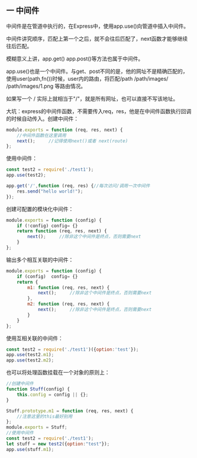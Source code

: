 ## 一 中间件
中间件是在管道中执行的，在Express中，使用app.use()向管道中插入中间件。  

中间件讲究顺序，匹配上第一个之后，就不会往后匹配了，next函数才能够继续往后匹配。  

模糊意义上讲，app.get() app.post()等方法也属于中间件。  

app.use()也是一个中间件。与get、post不同的是，他的网址不是精确匹配的，使用user(path,fn())时候，user内的路由，将匹配/path /path/images/  /path/images/1.png 等路由情况。  

如果写一个 / 实际上就相当于"/"，就是所有网址，也可以直接不写该地址。  

大坑：express的中间件函数，不需要传入req，res，他是在中间件函数执行回调的时候自动传入。创建中间件：
```JavaScript
module.exports = function (req, res, next) {
    //中间件函数在这里调用
    next();     //记得使用next()或者 next(route)
};
```

使用中间件：
```JavaScript
const test2 = require('./test1');
app.use(test2);

app.get('/',function (req, res) {//每次访问/调用一次中间件
    res.send("hello world!");
});


```
创建可配置的模块化中间件：
```JavaScript
module.exports = function (config) {    
    if (!config) config= {}
    return function (req, res, next) {
        next();     //除非这个中间件是终点，否则需要next
    }
};
```

输出多个相互关联的中间件：
```JavaScript
module.exports = function (config) {
    if (config)  config= {}
    return {
        m1: function (req, res, next) {
            next();     //除非这个中间件是终点，否则需要next
        },
        m2: function (req, res, next) {
            next();     //除非这个中间件是终点，否则需要next
        }
    }
};
```

使用互相关联的中间件：
```JavaScript
const test2 = require('./test1')({option:'test'});
app.use(test2.m1);
app.use(test2.m2);

```
也可以将处理函数挂载在一个对象的原则上：
```JavaScript
//创建中间件
function Stuff(config) {
    this.config = config || {};
}

Stuff.prototype.m1 = function (req, res, next) {
    //注意这里的this最好别用
};
module.exports = Stuff;
//使用中间件
const test2 = require('./test1');
let stuff = new test2({option:"test"});
app.use(stuff.m1);
```